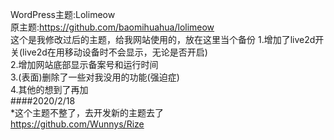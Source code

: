 WordPress主题:Lolimeow  
原主题:https://github.com/baomihuahua/lolimeow  
这个是我修改过后的主题，给我网站使用的，放在这里当个备份 
1.增加了live2d开关(live2d在用移动设备时不会显示，无论是否开启)  
2.增加网站底部显示备案号和运行时间  
3.(表面)删除了一些对我没用的功能(强迫症)  
4.其他的想到了再加  
####2020/2/18  
*这个主题不整了，去开发新的主题去了  
https://github.com/Wunnys/Rize
